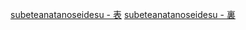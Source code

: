 [subeteanatanoseidesu - 表](https://www.youtube.com/watch?v=7OEOF6mCzIU)
[subeteanatanoseidesu - 裏](https://www.youtube.com/watch?v=1tN3A693OPM)
